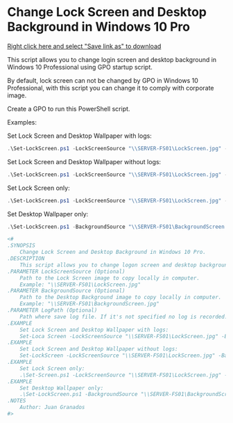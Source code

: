 # **Change Lock Screen and Desktop Background in Windows 10 Pro**

[Right click here and select "Save link as" to download](https://raw.githubusercontent.com/juangranados/powershell-scripts/main/Change%20Lock%20Screen%20and%20Desktop%20Background%20in%20Windows%2010%20Pro/Set-LockScreen.ps1)

This script allows you to change login screen and desktop background in Windows 10 Professional using GPO startup script.

By default, lock screen can not be changed by GPO in Windows 10  Professional, with this script you can change it to comply with  corporate image.

Create a GPO to run this PowerShell script.

Examples:

Set Lock Screen and Desktop Wallpaper with logs:

```powershell
.\Set-LockScreen.ps1 -LockScreenSource "\\SERVER-FS01\LockScreen.jpg" -BackgroundSource "\\SERVER-FS01\BackgroundScreen.jpg" -LogPath "\\SERVER-FS01\Logs"
```

Set Lock Screen and Desktop Wallpaper without logs:

```powershell
.\Set-LockScreen.ps1 -LockScreenSource "\\SERVER-FS01\LockScreen.jpg" -BackgroundSource "\\SERVER-FS01\BackgroundScreen.jpg"
```

Set Lock Screen only:

```powershell
.\Set-LockScreen.ps1 -LockScreenSource "\\SERVER-FS01\LockScreen.jpg" -LogPath "\\SERVER-FS01\Logs"
```

Set Desktop Wallpaper only:

```powershell
.\Set-LockScreen.ps1 -BackgroundSource "\\SERVER-FS01\BackgroundScreen.jpg" -LogPath "\\SERVER-FS01\Logs"
```

```powershell
<# 
.SYNOPSIS 
    Change Lock Screen and Desktop Background in Windows 10 Pro. 
.DESCRIPTION 
    This script allows you to change logon screen and desktop background in Windows 10 Professional using GPO startup script. 
.PARAMETER LockScreenSource (Optional) 
    Path to the Lock Screen image to copy locally in computer. 
    Example: "\\SERVER-FS01\LockScreen.jpg" 
.PARAMETER BackgroundSource (Optional) 
    Path to the Desktop Background image to copy locally in computer. 
    Example: "\\SERVER-FS01\BackgroundScreen.jpg" 
.PARAMETER LogPath (Optional) 
    Path where save log file. If it's not specified no log is recorded. 
.EXAMPLE 
    Set Lock Screen and Desktop Wallpaper with logs: 
    Set-Loca Screen -LockScreenSource "\\SERVER-FS01\LockScreen.jpg" -BackgroundSource "\\SERVER-FS01\BackgroundScreen.jpg" -LogPath "\\SERVER-FS01\Logs" 
.EXAMPLE 
    Set Lock Screen and Desktop Wallpaper without logs: 
    Set-LockScreen -LockScreenSource "\\SERVER-FS01\LockScreen.jpg" -BackgroundSource "\\SERVER-FS01\BackgroundScreen.jpg" 
.EXAMPLE 
    Set Lock Screen only: 
    .\Set-Screen.ps1 -LockScreenSource "\\SERVER-FS01\LockScreen.jpg" -LogPath "\\SERVER-FS01\Logs" 
.EXAMPLE 
    Set Desktop Wallpaper only: 
    .\Set-LockScreen.ps1 -BackgroundSource "\\SERVER-FS01\BackgroundScreen.jpg" -LogPath "\\SERVER-FS01\Logs" 
.NOTES  
    Author: Juan Granados  
#>
```
